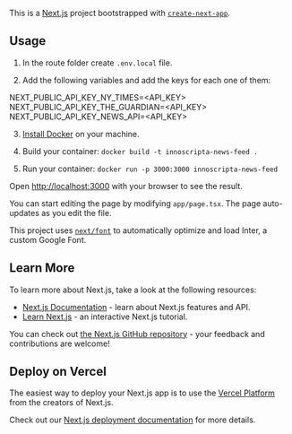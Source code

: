 This is a [Next.js](https://nextjs.org/) project bootstrapped with [`create-next-app`](https://github.com/vercel/next.js/tree/canary/packages/create-next-app).


## Usage

1. In the route folder create `.env.local` file.

2. Add the following variables and add the keys for each one of them:

NEXT_PUBLIC_API_KEY_NY_TIMES=<API_KEY>
NEXT_PUBLIC_API_KEY_THE_GUARDIAN=<API_KEY>
NEXT_PUBLIC_API_KEY_NEWS_API=<API_KEY>

3. [Install Docker](https://docs.docker.com/get-started/get-docker/) on your machine.

4. Build your container: `docker build -t innoscripta-news-feed .`

5. Run your container: `docker run -p 3000:3000 innoscripta-news-feed`


Open [http://localhost:3000](http://localhost:3000) with your browser to see the result.

You can start editing the page by modifying `app/page.tsx`. The page auto-updates as you edit the file.

This project uses [`next/font`](https://nextjs.org/docs/basic-features/font-optimization) to automatically optimize and load Inter, a custom Google Font.

## Learn More

To learn more about Next.js, take a look at the following resources:

- [Next.js Documentation](https://nextjs.org/docs) - learn about Next.js features and API.
- [Learn Next.js](https://nextjs.org/learn) - an interactive Next.js tutorial.

You can check out [the Next.js GitHub repository](https://github.com/vercel/next.js/) - your feedback and contributions are welcome!

## Deploy on Vercel

The easiest way to deploy your Next.js app is to use the [Vercel Platform](https://vercel.com/new?utm_medium=default-template&filter=next.js&utm_source=create-next-app&utm_campaign=create-next-app-readme) from the creators of Next.js.

Check out our [Next.js deployment documentation](https://nextjs.org/docs/deployment) for more details.
